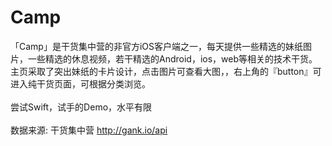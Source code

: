 # Camp

「Camp」是干货集中营的非官方iOS客户端之一，每天提供一些精选的妹纸图片，一些精选的休息视频，若干精选的Android，ios，web等相关的技术干货。主页采取了突出妹纸的卡片设计，点击图片可查看大图，，右上角的『button』可进入纯干货页面，可根据分类浏览。<br><br>尝试Swift，试手的Demo，水平有限 <br><br>数据来源: 干货集中营 http://gank.io/api



